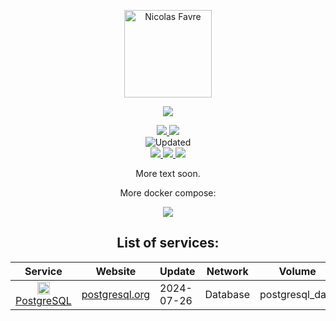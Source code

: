 <p align="center">
  <a href="https://favre.icu">
    <img src="https://avatars.githubusercontent.com/u/149018730?v=4" width="140px" alt="Nicolas Favre" />
  </a>
</p>

<p align="center">
  <a href="#"><img src="https://readme-typing-svg.herokuapp.com?center=true&vCenter=true&lines=My+personal+stack;"></a>
</p>

<p align="center">
    <a href="https://github.com/favre-nicolas/personal_stack#list-of-services-availables"><img src="https://img.shields.io/badge/List_of_services-%2341454A.svg?style=for-the-badge&logo=target&logoColor=white"> </a>
    <a href="https://github.com/favre-nicolas/personal_stack#utilisation"><img src="https://img.shields.io/badge/How_to_use-%2341454A.svg?style=for-the-badge&logo=target&logoColor=white"> </a>
    <br />
    <a><img alt="Updated" src="https://img.shields.io/badge/updated-2024_06_07_07h03-%232496ED.svg?style=for-the-badge&logo=social-blade&logoColor=white" ></a>
    <br />
    <a href="https://www.docker.com/"><img src="https://img.shields.io/badge/docker-%232496ED.svg?style=for-the-badge&logo=docker&logoColor=white"> </a>
    <a href="https://www.portainer.io/"><img src="https://img.shields.io/badge/portainer-%2313BEF9.svg?style=for-the-badge&logo=portainer&logoColor=white"> </a>
    <a href="https://traefik.io/traefik/"><img src="https://img.shields.io/badge/traefik_proxy-%231F93B1.svg?style=for-the-badge&logo=traefikmesh&logoColor=white"> </a>
    <br />
</p>


<div align="center">
More text soon.

More docker compose:
<p align="center">
  <a href="https://github.com/PAPAMICA/docker-compose-collection"><img src="https://img.shields.io/badge/PAPAMICA%20%7C%20docker%20compose%20collection-%2300B8FC.svg?style=for-the-badge&logo=github&logoColor=white"></a>
</p>


## List of services:

| Service | Website | Update | Network | Volume |
|:--:|--|--|--|--|
| <img src="https://upload.wikimedia.org/wikipedia/commons/2/29/Postgresql_elephant.svg" alt="PostgreSQL" width="20"/> [PostgreSQL](https://github.com/favre-nicolas/personal_stack/blob/master/stacks/database/postgresql/stack.yaml) | [postgresql.org](https://www.postgresql.org/) | 2024-07-26 | Database | postgresql_data |

</div>